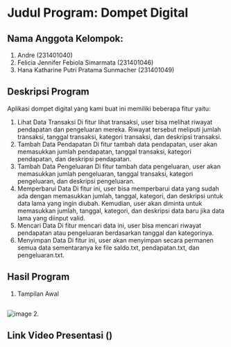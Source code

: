 # Judul Program: Dompet Digital
##
## Nama Anggota Kelompok:
1. Andre (231401040)
2. Felicia Jennifer Febiola Simarmata (231401046)
3. Hana Katharine Putri Pratama Sunmacher (231401049)
##
## Deskripsi Program
Aplikasi dompet digital yang kami buat ini memiliki beberapa fitur yaitu:
1. Lihat Data Transaksi
Di fitur lihat transaksi, user bisa melihat riwayat pendapatan dan pengeluaran mereka. Riwayat tersebut meliputi jumlah transaksi, tanggal transaksi, kategori transaksi, dan deskripsi transaksi. 
2. Tambah Data Pendapatan
Di fitur tambah data pendapatan, user akan memasukkan jumlah pendapatan, tanggal transaksi, kategori pendapatan, dan deskripsi pendapatan. 
3. Tambah Data Pengeluaran
Di fitur tambah data pengeluaran, user akan memasukkan jumlah pengeluaran, tanggal transaksi, kategori pengeluaran, dan deskripsi pengeluaran.
4. Memperbarui Data
Di fitur ini, user bisa memperbarui data yang sudah ada dengan memasukkan jumlah, tanggal, kategori, dan deskripsi untuk data lama yang ingin diubah. Kemudian, user akan diminta untuk memasukkan jumlah, tanggal, kategori, dan deskripsi data baru jika data lama yang diinput valid.
5. Mencari Data
Di fitur mencari data ini, user bisa mencari riwayat pendapatan atau pengeluaran berdasarkan tanggal dan kategorinya.
6. Menyimpan Data
Di fitur ini, user akan menyimpan secara permanen semua data sementaranya ke file saldo.txt, pendapatan.txt, dan pengeluaran.txt.
##
## Hasil Program
1. Tampilan Awal
##
![image](https://github.com/Andre-231401040/LabAP1-UAS-NoName/assets/147403392/dcea6ea6-e92d-4707-b868-9748abaefca9)
2. 
##
## Link Video Presentasi ()
